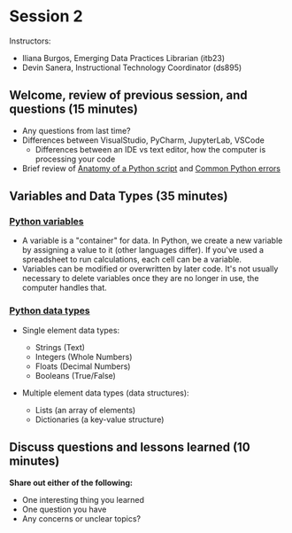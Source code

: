 # Session 2
Instructors:
* Iliana Burgos, Emerging Data Practices Librarian (itb23)
* Devin Sanera, Instructional Technology Coordinator (ds895)

## Welcome, review of previous session, and questions (15 minutes)

* Any questions from last time?
* Differences between VisualStudio, PyCharm, JupyterLab, VSCode
  * Differences between an IDE vs text editor, how the computer is processing your code
* Brief review of [Anatomy of a Python script](https://melaniewalsh.github.io/Intro-Cultural-Analytics/02-Python/03-Anatomy-Python-Script.html) and [Common Python errors](https://melaniewalsh.github.io/Intro-Cultural-Analytics/02-Python/13-Common-Python-Errors.html)

## Variables and Data Types (35 minutes)

### [Python variables](https://melaniewalsh.github.io/Intro-Cultural-Analytics/02-Python/04-Variables.html)
* A variable is a "container" for data. In Python, we create a new variable by assigning a value to it (other languages differ). If you've used a spreadsheet to run calculations, each cell can be a variable.
* Variables can be modified or overwritten by later code. It's not usually necessary to delete variables once they are no longer in use, the computer handles that.

### [Python data types](https://melaniewalsh.github.io/Intro-Cultural-Analytics/02-Python/05-Data-Types.html)
* Single element data types:
  * Strings (Text)
  * Integers (Whole Numbers)
  * Floats (Decimal Numbers)
  * Booleans (True/False)

* Multiple element data types (data structures):
  * Lists (an array of elements)
  * Dictionaries (a key-value structure)

## Discuss questions and lessons learned (10 minutes)

**Share out either of the following:**
* One interesting thing you learned
* One question you have
* Any concerns or unclear topics?
